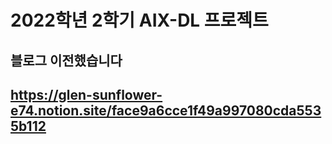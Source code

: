 # 2022학년 2학기 AIX-DL 프로젝트 
## 블로그 이전했습니다
## https://glen-sunflower-e74.notion.site/face9a6cce1f49a997080cda5535b112
